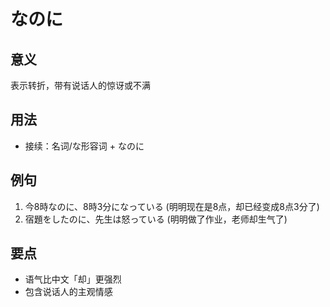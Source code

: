 # なのに

## 意义
表示转折，带有说话人的惊讶或不满

## 用法
- 接续：名词/な形容词 + なのに

## 例句
1. 今8時なのに、8時3分になっている (明明现在是8点，却已经变成8点3分了)
2. 宿題をしたのに、先生は怒っている (明明做了作业，老师却生气了)

## 要点
- 语气比中文「却」更强烈
- 包含说话人的主观情感
